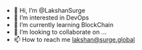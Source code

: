 - 👋 Hi, I’m @LakshanSurge
- 👀 I’m interested in DevOps
- 🌱 I’m currently learning BlockChain
- 💞️ I’m looking to collaborate on ...
- 📫 How to reach me lakshan@surge.global

<!---
LakshanSurge/LakshanSurge is a ✨ special ✨ repository because its `README.md` (this file) appears on your GitHub profile.
You can click the Preview link to take a look at your changes.
--->
